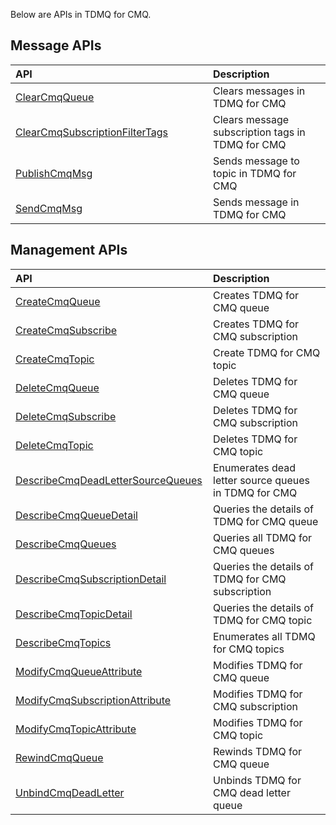 Below are APIs in TDMQ for CMQ.

<style>
table th:nth-of-type(1) {
width: 300px;        
}
</style>

## Message APIs

| API | Description |
| :----------------------------------------------------------- | :---------------------- |
| [ClearCmqQueue](https://intl.cloud.tencent.com/document/api/1110/44152) | Clears messages in TDMQ for CMQ |
| [ClearCmqSubscriptionFilterTags](https://intl.cloud.tencent.com/document/api/1110/44151) | Clears message subscription tags in TDMQ for CMQ |
| [PublishCmqMsg](https://intl.cloud.tencent.com/document/api/1110/44150) | Sends message to topic in TDMQ for CMQ |
| [SendCmqMsg](https://intl.cloud.tencent.com/document/api/1110/44149) | Sends message in TDMQ for CMQ |

## Management APIs

| API | Description |
| :----------------------------------------------------------- | :-------------------- |
| [CreateCmqQueue](https://intl.cloud.tencent.com/document/api/1110/44169) | Creates TDMQ for CMQ queue |
| [CreateCmqSubscribe](https://intl.cloud.tencent.com/document/api/1110/45168) | Creates TDMQ for CMQ subscription |
| [CreateCmqTopic](https://intl.cloud.tencent.com/document/api/1110/44168) | Create TDMQ for CMQ topic |
| [DeleteCmqQueue](https://intl.cloud.tencent.com/document/api/1110/44167) | Deletes TDMQ for CMQ queue |
| [DeleteCmqSubscribe](https://intl.cloud.tencent.com/document/api/1110/44166) | Deletes TDMQ for CMQ subscription |
| [DeleteCmqTopic](https://intl.cloud.tencent.com/document/api/1110/44165) | Deletes TDMQ for CMQ topic |
| [DescribeCmqDeadLetterSourceQueues](https://intl.cloud.tencent.com/document/api/1110/44164) | Enumerates dead letter source queues in TDMQ for CMQ |
| [DescribeCmqQueueDetail](https://intl.cloud.tencent.com/document/api/1110/44163) | Queries the details of TDMQ for CMQ queue |
| [DescribeCmqQueues](https://intl.cloud.tencent.com/document/api/1110/44162) | Queries all TDMQ for CMQ queues |
| [DescribeCmqSubscriptionDetail](https://intl.cloud.tencent.com/document/api/1110/44161) | Queries the details of TDMQ for CMQ subscription |
| [DescribeCmqTopicDetail](https://intl.cloud.tencent.com/document/api/1110/44160) | Queries the details of TDMQ for CMQ topic |
| [DescribeCmqTopics](https://intl.cloud.tencent.com/document/api/1110/44159) | Enumerates all TDMQ for CMQ topics |
| [ModifyCmqQueueAttribute](https://intl.cloud.tencent.com/document/api/1110/44158) | Modifies TDMQ for CMQ queue |
| [ModifyCmqSubscriptionAttribute](https://intl.cloud.tencent.com/document/api/1110/44157) | Modifies TDMQ for CMQ subscription |
| [ModifyCmqTopicAttribute](https://intl.cloud.tencent.com/document/api/1110/44156) | Modifies TDMQ for CMQ topic |
| [RewindCmqQueue](https://intl.cloud.tencent.com/document/api/1110/44155) | Rewinds TDMQ for CMQ queue |
| [UnbindCmqDeadLetter](https://intl.cloud.tencent.com/document/api/1110/44154) | Unbinds TDMQ for CMQ dead letter queue |

